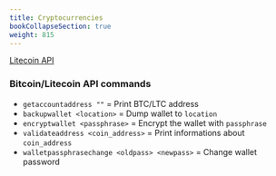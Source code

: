 ```yaml
---
title: Cryptocurrencies
bookCollapseSection: true
weight: 815
---
```


[Litecoin API](https://litecoin.info/Litecoin_API)

### Bitcoin/Litecoin API commands

* `getaccountaddress ""` = Print BTC/LTC address
* `backupwallet <location>` = Dump wallet to `location`
* `encryptwallet <passphrase>` = Encrypt the wallet with `passphrase`
* `validateaddress <coin_address>` = Print informations about `coin_address`
* `walletpassphrasechange <oldpass> <newpass>` = Change wallet password
